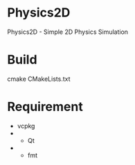# Physics2D
Physics2D - Simple 2D Physics Simulation

# Build
cmake CMakeLists.txt
# Requirement

- vcpkg
- - Qt
- - fmt
